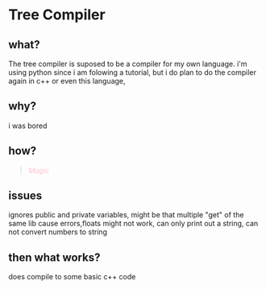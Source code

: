 # Tree Compiler

## what?

The tree compiler is suposed to be a compiler for my own language.
i'm using python since i am folowing a tutorial,
but i do plan to do the compiler again in c++ or even this language,

## why?

i was bored

## how?

> <span style="color:pink"> *Magic* </span>


## issues

ignores public and private variables, might be that multiple "get" of the same lib cause errors,floats might not work, can only print out a string, can not  convert numbers to string

## then what works?

does compile to some basic c++ code

